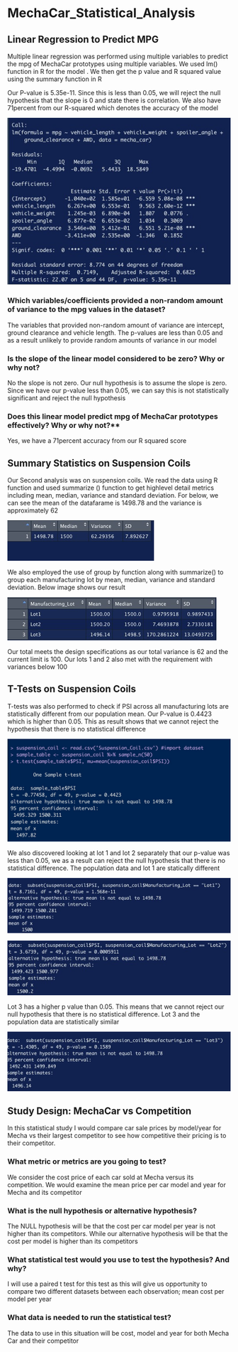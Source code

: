 # MechaCar_Statistical_Analysis

## Linear Regression to Predict MPG
Multiple linear regression was performed using multiple variables to predict the mpg of MechaCar prototypes using multiple variables. We used lm() function in R for the model . We then get the p value and R squared value using the summary function in R

Our P-value is 5.35e-11. Since this is less than 0.05, we will reject the null hypothesis that the slope is 0 and state there is correlation. We also have 71percent from our R-squared which denotes the accuracy of the model

![](Challenge1.png)

### Which variables/coefficients provided a non-random amount of variance to the mpg values in the dataset?

The variables that provided non-random amount of variance are intercept, ground clearance and vehicle length. The p-values are less than 0.05 and as a result unlikely to provide random amounts of variance in our model

### Is the slope of the linear model considered to be zero? Why or why not?

No the slope is not zero. Our null hypothesis is to assume the slope is zero. Since we have our p-value less than 0.05, we can say this is not statistically significant and reject the null hypothesis

### Does this linear model predict mpg of MechaCar prototypes effectively? Why or why not?**

Yes, we have a 71percent accuracy from our R squared score
 
## Summary Statistics on Suspension Coils

Our Second analysis was on suspension coils. We read the data using R function and used summarize () function to get highlevel detail metrics including mean, median, variance and standard deviation. For below, we can see the mean of the datafarame is 1498.78 and the variance is approximately 62


![](total_Summary.png)

We also employed the use of group by function along with summarize() to group each manufacturing lot by mean, median, variance and standard deviation. Below image shows our result

![](lot_summary.png)

Our total meets the design specifications as our total variance is 62 and the current limit is 100. Our lots 1 and 2 also met with the requirement with variances below 100

## T-Tests on Suspension Coils

T-tests was also performed to check if PSI across all manufacturing lots are statistically different from our population mean. Our P-value is 0.4423 which is higher than 0.05. This as result shows that we cannot reject the hypothesis that there is no statistical difference 

![](ttest.png)

We also discovered looking at lot 1 and lot 2 separately that our p-value was less than 0.05, we as a result can reject the null hypothesis that there is no statistical difference. The population data and lot 1 are statically different 

![](lot1.png)

![](lot2.png)


Lot 3 has a higher p value than 0.05. This means that we cannot reject our null hypothesis that there is no statistical difference. Lot 3 and the population data are statistically similar

![](lot3.png)


## Study Design: MechaCar vs Competition

In this statistical study I would compare car sale prices by model/year for Mecha vs their largest competitor to see how competitive their pricing is to their competitor. 

### What metric or metrics are you going to test?

We consider the cost price of each car sold at Mecha versus its competition. We would examine the mean price per car model and year for Mecha and its competitor

### What is the null hypothesis or alternative hypothesis?

The NULL hypothesis will be that the cost per car model per year is not higher than its competitors. While our alternative hypothesis will be that the cost per model is higher than its competitors


### What statistical test would you use to test the hypothesis? And why? 

I will use a paired t test for this test as this will give us opportunity to compare two different datasets between each observation; mean cost per model per year

### What data is needed to run the statistical test? 

The data to use in this situation will be cost, model and year for both Mecha Car and their competitor


